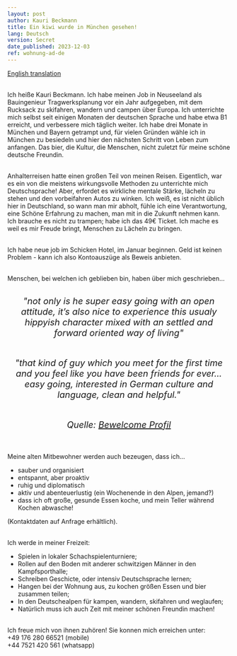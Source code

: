 ```yaml
---
layout: post
author: Kauri Beckmann
title: Ein kiwi wurde in München gesehen!
lang: Deutsch
version: Secret
date_published: 2023-12-03
ref: wohnung-ad-de
---
```


[English translation](/flatshare-advertisement-en)<br><br>

Ich heiße Kauri Beckmann. Ich habe meinen Job in Neuseeland als Bauingenieur Tragwerksplanung vor ein Jahr aufgegeben, mit dem Rucksack zu skifahren, wandern und campen über Europa. Ich unterrichte mich selbst seit einigen Monaten der deutschen Sprache und habe etwa B1 erreicht, und verbessere mich täglich weiter. Ich habe drei Monate in München und Bayern getrampt und, für vielen Gründen wähle ich in München zu besiedeln und hier den nächsten Schritt von Leben zum anfangen. Das bier, die Kultur, die Menschen, nicht zuletzt für meine schöne deutsche Freundin.<br><br>

Anhalterreisen hatte einen großen Teil von meinen Reisen. Eigentlich, war es ein von die meistens wirkungsvolle Methoden zu unterrichte mich Deutschsprache! Aber, erfordet es wirkliche mentale Stärke, lächeln zu stehen und den vorbeifahren Autos zu winken. Ich weiß, es ist nicht üblich hier in Deutschland, so wann man mir abholt, fühle ich eine Verantwortung, eine Schöne Erfahrung zu machen, man mit in die Zukunft nehmen kann. Ich brauche es nicht zu trampen; habe ich das 49€ Ticket. Ich mache es weil es mir Freude bringt, Menschen zu Lächeln zu bringen.<br><br>

Ich habe neue job im Schicken Hotel, im Januar beginnen. Geld ist keinen Problem - kann ich also Kontoauszüge als Beweis anbieten.<br><br>

Menschen, bei welchen ich geblieben bin, haben über mich geschrieben...<br><br>

<div style="max-width: 500px; margin: 0 auto; text-align: center;">
    <span style="font-size: 20px; font-style: italic;">"not only is he super easy going with an open attitude, it’s also nice to experience this usualy hippyish character mixed with an settled and forward oriented way of living"<br><br>

"that kind of guy which you meet for the first time and you feel like you have been friends for ever... easy going, interested in German culture and language, clean and helpful."<br><br>

Quelle: <a href="https://www.bewelcome.org/members/Kauri/de">Bewelcome Profil</a>
</span></div><br>

Meine alten Mitbewohner werden auch bezeugen, dass ich...
* sauber und organisiert 
* entspannt, aber proaktiv 
* ruhig und diplomatisch 
* aktiv und abenteuerlustig (ein Wochenende in den Alpen, jemand?) 
* dass ich oft große, gesunde Essen koche, und mein Teller während Kochen abwasche! <br>

(Kontaktdaten auf Anfrage erhältlich).<br><br>

Ich werde in meiner Freizeit:
* Spielen in lokaler Schachspielenturniere;
* Rollen auf den Boden mit anderer schwitzigen Männer in den Kampfsporthalle;
* Schreiben Geschicte, oder intensiv Deutschsprache lernen;
* Hangen bei der Wohnung aus, zu kochen größen Essen und bier zusammen teilen;
* In den Deutschealpen für kampen, wandern, skifahren und weglaufen;
* Natürlich muss ich auch Zeit mit meiner schönen Freundin machen!<br><br>

Ich freue mich von ihnen zuhören! Sie konnen mich erreichen unter:<br>
+49 176 280 66521 (mobile)<br>
+44 7521 420 561 (whatsapp)